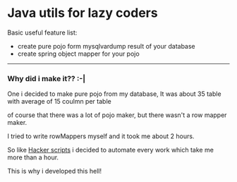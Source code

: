 # Java utils for lazy coders

Basic useful feature list:

 * create pure pojo form mysqlvardump result of your database
 * create spring object mapper for your pojo

------------------------

### Why did i make it?? :-|

One i decided to make pure pojo from my database,
It was about 35 table with average of 15 coulmn per table

of course that there was a lot of pojo maker, but there wasn't a row mapper maker.

I tried to write rowMappers myself and it took me about 2 hours.

So like [Hacker scripts](https://github.com/NARKOZ/hacker-scripts) i decided to automate every work which take me more than a hour.

This is why i developed this hell!

